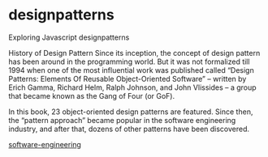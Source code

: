 # designpatterns
Exploring Javascript designpatterns

History of Design Pattern
Since its inception, the concept of design pattern has been around in the programming world. But it was not formalized till 1994 when one of the most influential work was published called “Design Patterns: Elements Of Reusable Object-Oriented Software” – written by Erich Gamma, Richard Helm, Ralph Johnson, and John Vlissides – a group that became known as the Gang of Four (or GoF).

In this book, 23 object-oriented design patterns are featured. Since then, the “pattern approach” became popular in the software engineering industry, and after that, dozens of other patterns have been discovered.

[software-engineering](https://user-images.githubusercontent.com/78561890/218247581-1c0fe09b-a01b-45b4-bef5-cff6716d7737.png)
